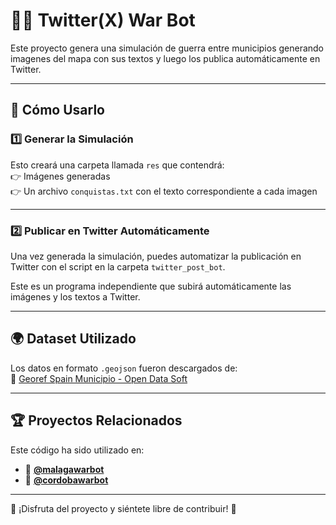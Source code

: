 # 🏴‍☠️ Twitter(X) War Bot

Este proyecto genera una simulación de guerra entre municipios generando imagenes del mapa con sus textos y luego los publica automáticamente en Twitter.

---

## 🚀 Cómo Usarlo  

### 1️⃣ Generar la Simulación  

Esto creará una carpeta llamada `res` que contendrá:  
👉 Imágenes generadas  
👉 Un archivo `conquistas.txt` con el texto correspondiente a cada imagen  

---

### 2️⃣ Publicar en Twitter Automáticamente  

Una vez generada la simulación, puedes automatizar la publicación en Twitter con el script en la carpeta `twitter_post_bot`.  

Este es un programa independiente que subirá automáticamente las imágenes y los textos a Twitter.  

---

## 🌍 Dataset Utilizado  

Los datos en formato `.geojson` fueron descargados de:  
🔗 [Georef Spain Municipio - Open Data Soft](https://public.opendatasoft.com/explore/dataset/georef-spain-municipio/table/?disjunctive.acom_code&disjunctive.acom_name&disjunctive.prov_code&disjunctive.prov_name&disjunctive.mun_code&disjunctive.mun_name)

---

## 🏆 Proyectos Relacionados  

Este código ha sido utilizado en:  
- 🏴 **[@malagawarbot](https://twitter.com/malagawarbot)**  
- 🏴 **[@cordobawarbot](https://twitter.com/cordobawarbot)**  

---

🚀 ¡Disfruta del proyecto y siéntete libre de contribuir! 🚀
